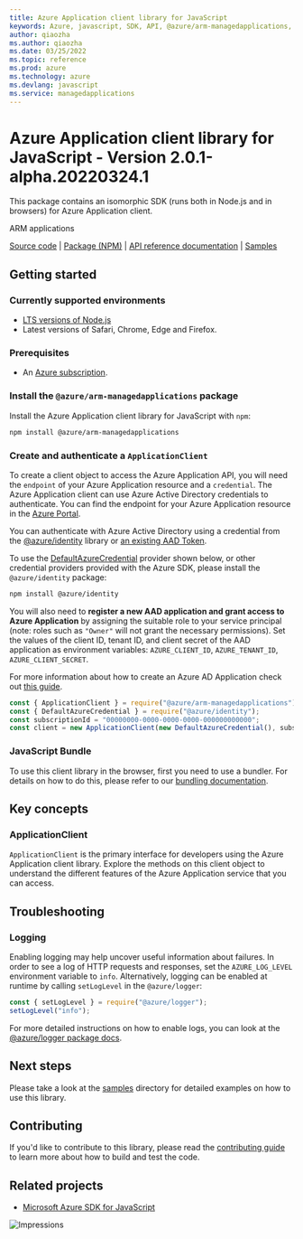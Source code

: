 ```yaml
---
title: Azure Application client library for JavaScript
keywords: Azure, javascript, SDK, API, @azure/arm-managedapplications, managedapplications
author: qiaozha
ms.author: qiaozha
ms.date: 03/25/2022
ms.topic: reference
ms.prod: azure
ms.technology: azure
ms.devlang: javascript
ms.service: managedapplications
---
```

# Azure Application client library for JavaScript - Version 2.0.1-alpha.20220324.1 


This package contains an isomorphic SDK (runs both in Node.js and in browsers) for Azure Application client.

ARM applications

[Source code](https://github.com/Azure/azure-sdk-for-js/tree/main/sdk/managedapplications/arm-managedapplications) |
[Package (NPM)](https://www.npmjs.com/package/@azure/arm-managedapplications) |
[API reference documentation](https://docs.microsoft.com/javascript/api/@azure/arm-managedapplications) |
[Samples](https://github.com/Azure-Samples/azure-samples-js-management)

## Getting started

### Currently supported environments

- [LTS versions of Node.js](https://nodejs.org/about/releases/)
- Latest versions of Safari, Chrome, Edge and Firefox.

### Prerequisites

- An [Azure subscription][azure_sub].

### Install the `@azure/arm-managedapplications` package

Install the Azure Application client library for JavaScript with `npm`:

```bash
npm install @azure/arm-managedapplications
```

### Create and authenticate a `ApplicationClient`

To create a client object to access the Azure Application API, you will need the `endpoint` of your Azure Application resource and a `credential`. The Azure Application client can use Azure Active Directory credentials to authenticate.
You can find the endpoint for your Azure Application resource in the [Azure Portal][azure_portal].

You can authenticate with Azure Active Directory using a credential from the [@azure/identity][azure_identity] library or [an existing AAD Token](https://github.com/Azure/azure-sdk-for-js/blob/master/sdk/identity/identity/samples/AzureIdentityExamples.md#authenticating-with-a-pre-fetched-access-token).

To use the [DefaultAzureCredential][defaultazurecredential] provider shown below, or other credential providers provided with the Azure SDK, please install the `@azure/identity` package:

```bash
npm install @azure/identity
```

You will also need to **register a new AAD application and grant access to Azure Application** by assigning the suitable role to your service principal (note: roles such as `"Owner"` will not grant the necessary permissions).
Set the values of the client ID, tenant ID, and client secret of the AAD application as environment variables: `AZURE_CLIENT_ID`, `AZURE_TENANT_ID`, `AZURE_CLIENT_SECRET`.

For more information about how to create an Azure AD Application check out [this guide](https://docs.microsoft.com/azure/active-directory/develop/howto-create-service-principal-portal).

```javascript
const { ApplicationClient } = require("@azure/arm-managedapplications");
const { DefaultAzureCredential } = require("@azure/identity");
const subscriptionId = "00000000-0000-0000-0000-000000000000";
const client = new ApplicationClient(new DefaultAzureCredential(), subscriptionId);
```


### JavaScript Bundle
To use this client library in the browser, first you need to use a bundler. For details on how to do this, please refer to our [bundling documentation](https://aka.ms/AzureSDKBundling).

## Key concepts

### ApplicationClient

`ApplicationClient` is the primary interface for developers using the Azure Application client library. Explore the methods on this client object to understand the different features of the Azure Application service that you can access.

## Troubleshooting

### Logging

Enabling logging may help uncover useful information about failures. In order to see a log of HTTP requests and responses, set the `AZURE_LOG_LEVEL` environment variable to `info`. Alternatively, logging can be enabled at runtime by calling `setLogLevel` in the `@azure/logger`:

```javascript
const { setLogLevel } = require("@azure/logger");
setLogLevel("info");
```

For more detailed instructions on how to enable logs, you can look at the [@azure/logger package docs](https://github.com/Azure/azure-sdk-for-js/tree/main/sdk/core/logger).

## Next steps

Please take a look at the [samples](https://github.com/Azure-Samples/azure-samples-js-management) directory for detailed examples on how to use this library.

## Contributing

If you'd like to contribute to this library, please read the [contributing guide](https://github.com/Azure/azure-sdk-for-js/blob/main/CONTRIBUTING.md) to learn more about how to build and test the code.

## Related projects

- [Microsoft Azure SDK for JavaScript](https://github.com/Azure/azure-sdk-for-js)

![Impressions](https://azure-sdk-impressions.azurewebsites.net/api/impressions/azure-sdk-for-js%2Fsdk%2Fmanagedapplications%2Farm-managedapplications%2FREADME.png)

[azure_cli]: https://docs.microsoft.com/cli/azure
[azure_sub]: https://azure.microsoft.com/free/
[azure_sub]: https://azure.microsoft.com/free/
[azure_portal]: https://portal.azure.com
[azure_identity]: https://github.com/Azure/azure-sdk-for-js/tree/main/sdk/identity/identity
[defaultazurecredential]: https://github.com/Azure/azure-sdk-for-js/tree/main/sdk/identity/identity#defaultazurecredential

